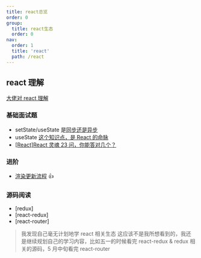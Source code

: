 ```yaml
---
title: react总览
order: 0
group:
  title: react生态
  order: 0
nav:
  order: 1
  title: 'react'
  path: /react
---
```


## react 理解

[大佬对 react 理解](https://mp.weixin.qq.com/s/MngOfrMjCUJVlRBBt9oZyg)

### 基础面试题

- setState/useState 是[同步还是异步](https://juejin.cn/post/6875115591154270221)
- useState [这个知识点，是 React 的命脉](https://mp.weixin.qq.com/s/A84nHMRqHj-9Grg_cKr6WA)
- [[React]React 灵魂 23 问，你能答对几个？](https://mp.weixin.qq.com/s/yPJ4mwTxm-WEFAv2h4SL8Q)

### 进阶

- [渲染更新流程](https://mp.weixin.qq.com/s/BEpiqOmH3SXXuZdVN1fudg) 👍

### 源码阅读

- [redux]
- [react-redux]
- [react-router]

> 我发现自己毫无计划地学 react 相关生态 这应该不是我所想看到的，我还是继续规划自己的学习内容，比如五一的时候看完 react-redux & redux 相关的源码，5 月中旬看完 react-router
